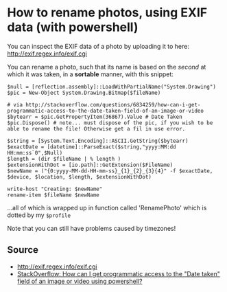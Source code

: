 ﻿# How to rename photos, using EXIF data (with powershell)

You can inspect the EXIF data of a photo by uploading it to here: <http://exif.regex.info/exif.cgi>

You can rename a photo, such that its name is based on the _second_ at which it was taken, in a **sortable** manner, with this snippet:

    $null = [reflection.assembly]::LoadWithPartialName("System.Drawing")
    $pic = New-Object System.Drawing.Bitmap($fileName)

    # via http://stackoverflow.com/questions/6834259/how-can-i-get-programmatic-access-to-the-date-taken-field-of-an-image-or-video
    $bytearr = $pic.GetPropertyItem(36867).Value # Date Taken
    $pic.Dispose() # note... must dispose of the pic, if you wish to be able to rename the file! Otherwise get a fil in use error.

    $string = [System.Text.Encoding]::ASCII.GetString($bytearr)
    $exactDate = [datetime]::ParseExact($string,"yyyy:MM:dd HH:mm:ss`0",$Null)
    $length = (dir $fileName | % length )
    $extensionWithDot = [io.path]::GetExtension($FileName)
    $newName = ("{0:yyyy-MM-dd-HH-mm-ss}_{1}_{2}_{3}{4}" -f $exactDate, $device, $location, $length, $extensionWithDot)

    write-host "Creating: $newName"
    rename-item $fileName $newName

...all of which is wrapped up in function called 'RenamePhoto' which is dotted by my `$profile`

Note that you can still have problems caused by timezones!

## Source

- <http://exif.regex.info/exif.cgi>
- [StackOverflow: How can I get programmatic access to the "Date taken" field of an image or video using powershell?](http://stackoverflow.com/questions/6834259/how-can-i-get-programmatic-access-to-the-date-taken-field-of-an-image-or-video)
